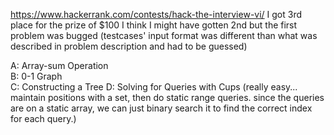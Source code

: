 https://www.hackerrank.com/contests/hack-the-interview-vi/
I got 3rd place for the prize of $100
I think I might have gotten 2nd but the first problem was bugged (testcases' input format was different than what was described in problem description and had to be guessed)

A: Array-sum Operation  
B: 0-1 Graph  
C: Constructing a Tree
D: Solving for Queries with Cups (really easy... maintain positions with a set, then do static range queries.  since the queries are on a static array, we can just binary search it to find the correct index for each query.)